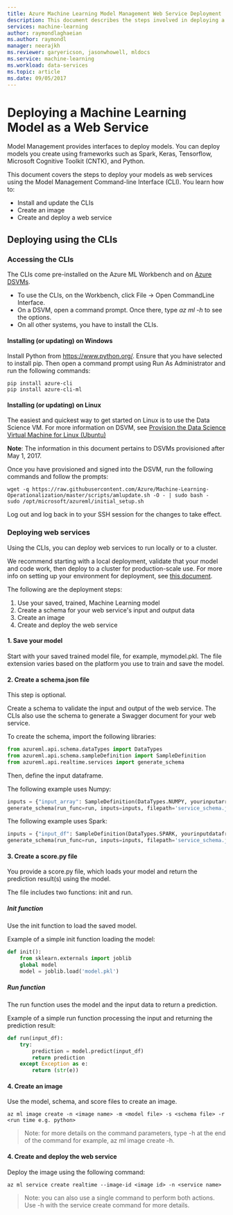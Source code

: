 ```yaml
---
title: Azure Machine Learning Model Management Web Service Deployment | Microsoft Docs
description: This document describes the steps involved in deploying a machine learning model using Azure Machine Learning model Management.
services: machine-learning
author: raymondlaghaeian
ms.author: raymondl
manager: neerajkh
ms.reviewer: garyericson, jasonwhowell, mldocs
ms.service: machine-learning
ms.workload: data-services
ms.topic: article
ms.date: 09/05/2017
---
```


# Deploying a Machine Learning Model as a Web Service

Model Management provides interfaces to deploy models. You can deploy models you create using frameworks such as Spark, Keras, Tensorflow, Microsoft Cognitive Toolkit (CNTK), and Python. 

This document covers the steps to deploy your models as web services using the Model Management Command-line Interface (CLI). You learn how to:

- Install and update the CLIs
- Create an image
- Create and deploy a web service

## Deploying using the CLIs
### Accessing the CLIs

The CLIs come pre-installed on the Azure ML Workbench and on [Azure DSVMs](https://docs.microsoft.com/en-us/azure/machine-learning/machine-learning-data-science-virtual-machine-overview).

- To use the CLIs, on the Workbench, click File -> Open CommandLine Interface. 
- On a DSVM, open a command prompt. Once there, type _az ml -h_ to see the options. 
- On all other systems, you have to install the CLIs.

#### Installing (or updating) on Windows
Install Python from https://www.python.org/. Ensure that you have selected to install pip. Then open a command prompt using Run As Administrator and run the following commands:

```
pip install azure-cli
pip install azure-cli-ml
```

#### Installing (or updating) on Linux

The easiest and quickest way to get started on Linux is to use the Data Science VM. For more information on DSVM, see [Provision the Data Science Virtual Machine for Linux (Ubuntu)](https://docs.microsoft.com/en-us/azure/machine-learning/machine-learning-data-science-dsvm-ubuntu-intro)

**Note**: The information in this document pertains to DSVMs provisioned after May 1, 2017.

Once you have provisioned and signed into the DSVM, run the following commands and follow the prompts:
 
```
wget -q https://raw.githubusercontent.com/Azure/Machine-Learning-Operationalization/master/scripts/amlupdate.sh -O - | sudo bash -
sudo /opt/microsoft/azureml/initial_setup.sh
```
Log out and log back in to your SSH session for the changes to take effect.

### Deploying web services
Using the CLIs, you can deploy web services to run locally or to a cluster.

We recommend starting with a local deployment, validate that your model and code work, then deploy to a cluster for production-scale use. For more info on setting up your environment for deployment, see [this document](model-management-configuration.md). 

The following are the deployment steps:
1. Use your saved, trained, Machine Learning model
2. Create a schema for your web service's input and output data
3. Create an image
4. Create and deploy the web service

#### 1. Save your model
Start with your saved trained model file, for example, mymodel.pkl. The file extension varies based on the platform you use to train and save the model. 

#### 2. Create a schema.json file
This step is optional. 

Create a schema to validate the input and output of the web service. The CLIs also use the schema to generate a Swagger document for your web service.

To create the schema, import the following libraries:

```python
from azureml.api.schema.dataTypes import DataTypes
from azureml.api.schema.sampleDefinition import SampleDefinition
from azureml.api.realtime.services import generate_schema
```
Then, define the input dataframe.

The following example uses Numpy:

```python
inputs = {"input_array": SampleDefinition(DataTypes.NUMPY, yourinputarray)}
generate_schema(run_func=run, inputs=inputs, filepath='service_schema.json')
```
The following example uses Spark:

```python
inputs = {"input_df": SampleDefinition(DataTypes.SPARK, yourinputdataframe)}
generate_schema(run_func=run, inputs=inputs, filepath='service_schema.json')
```

#### 3. Create a score.py file
You provide a score.py file, which loads your model and return the prediction result(s) using the model.

The file includes two functions: init and run.

##### Init function
Use the init function to load the saved model.

Example of a simple init function loading the model:

```python
def init():   
    from sklearn.externals import joblib
    global model
    model = joblib.load('model.pkl')
```

##### Run function
The run function uses the model and the input data to return a prediction.

Example of a simple run function processing the input and returning the prediction result:

```python
def run(input_df):
    try:
        prediction = model.predict(input_df)
        return prediction
    except Exception as e:
        return (str(e))
```

#### 4. Create an image 
Use the model, schema, and score files to create an image.

```
az ml image create -n <image name> -m <model file> -s <schema file> -r <run time e.g. python>
```

>Note: for more details on the command parameters, type -h at the end of the command for example, az ml image create -h.

#### 4. Create and deploy the web service
Deploy the image using the following command:

```
az ml service create realtime --image-id <image id> -n <service name>
```

>Note: you can also use a single command to perform both actions. Use -h with the service create command for more details.


 